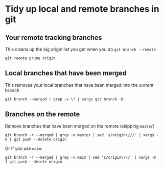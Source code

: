 # Tidy up local and remote branches in git

## Your remote tracking branches

This cleans up the big origin list you get when you do `git branch --remote`

```
git remote prune origin
```

## Local branches that have been merged

This removes your local branches that have been merged into the *current* branch.

```
git branch --merged | grep -v \* | xargs git branch -D
```


## Branches *on* the remote

Remove branches that have been merged on the remote (skipping `master`)

```
git branch -r --merged | grep -v master | sed 's/origin\///' | xargs -n 1 git push --delete origin
```

Or if you use `main`:

```
git branch -r --merged | grep -v main | sed 's/origin\///' | xargs -n 1 git push --delete origin
```
